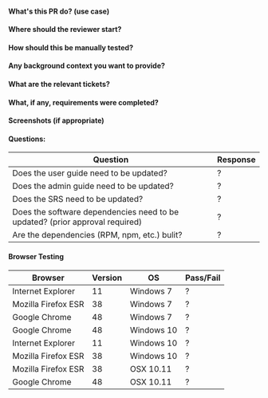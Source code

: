 #### What's this PR do? (use case)
#### Where should the reviewer start?
#### How should this be manually tested?
#### Any background context you want to provide?
#### What are the relevant tickets?
#### What, if any, requirements were completed?
#### Screenshots (if appropriate)

#### Questions:
| Question  | Response 
| ------------- | ------------- |
|  Does the user guide need to be updated? | ?
| Does the admin guide need to be updated? | ?
|  Does the SRS need to be updated?| ?
| Does the software dependencies need to be updated? (prior approval required)| ?
| Are the dependencies (RPM, npm, etc.) bulit?| ?

#### Browser Testing
| Browser  | Version | OS| Pass/Fail |
| ------------- | ------------- |------------- |------------- |
|  Internet Explorer | 11 | Windows 7| ? 
| Mozilla Firefox ESR | 38 | Windows 7| ? 
|  Google Chrome | 48 | Windows 7| ?
|  Google Chrome | 48 | Windows 10| ?
|  Internet Explorer | 11 | Windows 10| ? 
| Mozilla Firefox ESR | 38 | Windows 10| ? 
| Mozilla Firefox ESR | 38 | OSX 10.11|  ?
|  Google Chrome | 48 | OSX 10.11| ?
